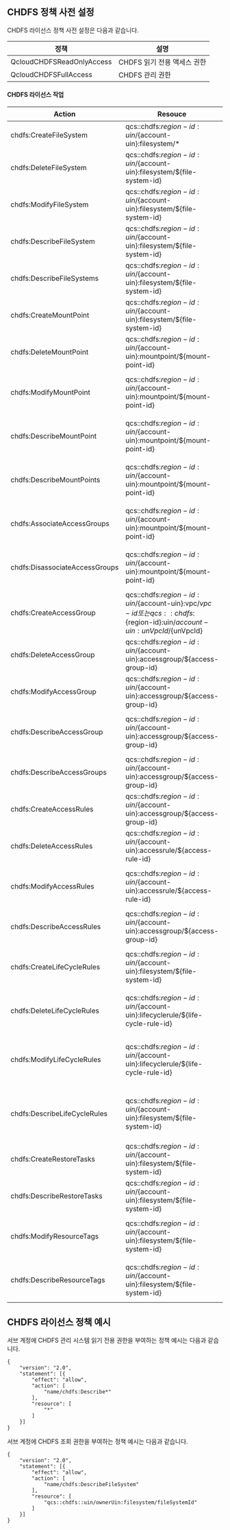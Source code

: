 ## CHDFS 정책 사전 설정
CHDFS 라이선스 정책 사전 설정은 다음과 같습니다. 

| 정책| 설명 |
|---------|---------|
| QcloudCHDFSReadOnlyAccess |  CHDFS 읽기 전용 액세스 권한 | 
| QcloudCHDFSFullAccess | CHDFS 관리 권한 |


#### CHDFS 라이선스 작업

| **Action**                 | **Resouce**                                                  | **설명**             |
| -------------------------- | ------------------------------------------------------------ | -------------------- |
| chdfs:CreateFileSystem     | qcs::chdfs:${region-id}:uin/${account-uin}:filesystem/*       |  CHDFS 생성            |
| chdfs:DeleteFileSystem     | qcs::chdfs:${region-id}:uin/${account-uin}:filesystem/${file-system-id} |  CHDFS 삭제            |
| chdfs:ModifyFileSystem     | qcs::chdfs:${region-id}:uin/${account-uin}:filesystem/${file-system-id} | CHDFS 속성 수정       |
| chdfs:DescribeFileSystem   | qcs::chdfs:${region-id}:uin/${account-uin}:filesystem/${file-system-id} |  CHDFS 상세 정보 조회    |
| chdfs:DescribeFileSystems  | qcs::chdfs:${region-id}:uin/${account-uin}:filesystem/${file-system-id} | CHDFS 리스트 조회        |
| chdfs:CreateMountPoint     | qcs::chdfs:${region-id}:uin/${account-uin}:filesystem/${file-system-id} | 마운트 포인트 생성           |
| chdfs:DeleteMountPoint     | qcs::chdfs:${region-id}:uin/${account-uin}:mountpoint/${mount-point-id} | 마운트 포인트 삭제           |
| chdfs:ModifyMountPoint     | qcs::chdfs:${region-id}:uin/${account-uin}:mountpoint/${mount-point-id} | 마운트 포인트 속성 수정       |
| chdfs:DescribeMountPoint   | qcs::chdfs:${region-id}:uin/${account-uin}:mountpoint/${mount-point-id} | 마운트 포인트 상세 정보 조회   |
| chdfs:DescribeMountPoints  | qcs::chdfs:${region-id}:uin/${account-uin}:mountpoint/${mount-point-id} | 마운트 포인트 리스트 조회       |
| chdfs:AssociateAccessGroups   | qcs::chdfs:${region-id}:uin/${account-uin}:mountpoint/${mount-point-id} | 권한 그룹 리스트 바인딩  |
| chdfs:DisassociateAccessGroups| qcs::chdfs:${region-id}:uin/${account-uin}:mountpoint/${mount-point-id} | 권한 그룹 리스트 바인딩 해제  |
| chdfs:CreateAccessGroup | qcs::chdfs:${region-id}:uin/${account-uin}:vpc/${vpc-id} 또는 qcs::chdfs:${region-id}:uin/${account-uin}:unVpcId/${unVpcId} | 권한 그룹 생성 |
| chdfs:DeleteAccessGroup    | qcs::chdfs:${region-id}:uin/${account-uin}:accessgroup/${access-group-id} | 권한 그룹 삭제           |
| chdfs:ModifyAccessGroup    | qcs::chdfs:${region-id}:uin/${account-uin}:accessgroup/${access-group-id} | 권한 그룹 속성 수정       |
| chdfs:DescribeAccessGroup  | qcs::chdfs:${region-id}:uin/${account-uin}:accessgroup/${access-group-id} | 권한 그룹 상세 정보 조회  |
| chdfs:DescribeAccessGroups | qcs::chdfs:${region-id}:uin/${account-uin}:accessgroup/${access-group-id} | 권한 그룹 리스트 조회       |
| chdfs:CreateAccessRules    | qcs::chdfs:${region-id}:uin/${account-uin}:accessgroup/${access-group-id}  |권한 규칙 일괄 생성     |
| chdfs:DeleteAccessRules    | qcs::chdfs:${region-id}:uin/${account-uin}:accessrule/${access-rule-id} | 권한 규칙 일괄 삭제     |
| chdfs:ModifyAccessRules    | qcs::chdfs:${region-id}:uin/${account-uin}:accessrule/${access-rule-id} | 권한 규칙 속성 일괄 수정 |
| chdfs:DescribeAccessRules  | qcs::chdfs:${region-id}:uin/${account-uin}:accessgroup/${access-group-id} | 권한 규칙 리스트 조회     |
| chdfs:CreateLifeCycleRules | qcs::chdfs:${region-id}:uin/${account-uin}:filesystem/${file-system-id}  | 라이프사이클 규칙 일괄 생성 |
| chdfs:DeleteLifeCycleRules | qcs::chdfs:${region-id}:uin/${account-uin}:lifecyclerule/${life-cycle-rule-id} | 라이프사이클 규칙 일괄 삭제 |
| chdfs:ModifyLifeCycleRules | qcs::chdfs:${region-id}:uin/${account-uin}:lifecyclerule/${life-cycle-rule-id} | 라이프사이클 규칙 속성 일괄 수정 |
| chdfs:DescribeLifeCycleRules | qcs::chdfs:${region-id}:uin/${account-uin}:filesystem/${file-system-id} | 라이프사이클 규칙 리스트 조회  |
| chdfs:CreateRestoreTasks    | qcs::chdfs:${region-id}:uin/${account-uin}:filesystem/${file-system-id}  | 복구 작업 일괄 생성    |
| chdfs:DescribeRestoreTasks  | qcs::chdfs:${region-id}:uin/${account-uin}:filesystem/${file-system-id} | 복구 작업 리스트 조회    |
| chdfs:ModifyResourceTags    | qcs::chdfs:${region-id}:uin/${account-uin}:filesystem/${file-system-id}  | 리소스 태그 리스트 수정    |
| chdfs:DescribeResourceTags  | qcs::chdfs:${region-id}:uin/${account-uin}:filesystem/${file-system-id} | 리소스 태그 리스트 조회     |


## CHDFS 라이선스 정책 예시
서브 계정에 CHDFS 관리 시스템 읽기 전용 권한을 부여하는 정책 예시는 다음과 같습니다.  
```
{
	"version": "2.0",
	"statement": [{
		"effect": "allow",
		"action": [
			"name/chdfs:Describe*"
		],
		"resource": [
	 		"*"
		]
	}]
}
```

서브 계정에 CHDFS 조회 권한을 부여하는 정책 예시는 다음과 같습니다.  
```
{
	"version": "2.0",
	"statement": [{
		"effect": "allow",
		"action": [
 			"name/chdfs:DescribeFileSystem"
  		],
		"resource": [
			"qcs::chdfs::uin/ownerUin:filesystem/fileSystemId"
		]
	}]
}
```
